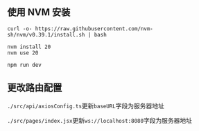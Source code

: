 ## 使用 NVM 安装

```shell
curl -o- https://raw.githubusercontent.com/nvm-sh/nvm/v0.39.1/install.sh | bash

nvm install 20
nvm use 20

npm run dev
```

## 更改路由配置

`./src/api/axiosConfig.ts`更新`baseURL`字段为服务器地址

`./src/pages/index.jsx`更新`ws://localhost:8080`字段为服务器地址




